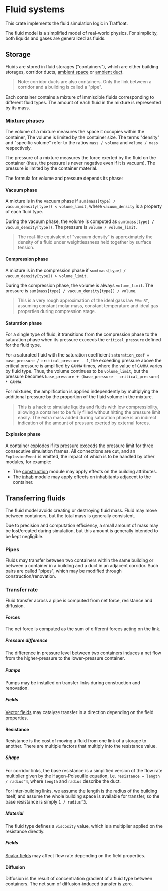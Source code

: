 # Fluid systems

This crate implements the fluid simulation logic in Traffloat.

The fluid model is a simplified model of real-world physics.
For simplicity, both liquids and gases are generalized as fluids.

## Storage

Fluids are stored in fluid storages ("containers"),
which are either building storages, corridor ducts,
[ambient space](../graph/)
or [ambient duct](../graph/).

> Note: corridor ducts are also containers.
> Only the link between a corridor and a building is called a "pipe".

Each container contains a mixture of immiscible fluids
corresponding to different fluid types.
The amount of each fluid in the mixture is represented by its mass.

### Mixture phases

The volume of a mixture measures the space it occupies within the container,
The volume is limited by the container size.
The terms "density" and "specific volume" refer to the ratios
`mass / volume` and `volume / mass` respectively.

The pressure of a mixture measures the force exerted by the fluid on the container
(thus, the pressure is never negative even if it is vacuum).
The pressure is limited by the container material.

The formula for volume and pressure depends its phase:

#### Vacuum phase

A mixture is in the vacuum phase if `sum(mass[type] / vacuum_density[type]) < volume_limit`,
where `vacuum_density` is a property of each fluid type.

During the vacuum phase, the volume is computed as `sum(mass[type] / vacuum_density[type])`.
The pressure is `volume / volume_limit`.

> The real-life equivalent of "vacuum density" is approximately
> the density of a fluid under weightlessness held together by surface tension.

#### Compression phase

A mixture is in the compression phase if
`sum(mass[type] / vacuum_density[type]) > volume_limit`.

During the compression phase, the volume is always `volume_limit`.
The pressure is `sum(mass[type] / vacuum_density[type]) / volume`.

> This is a very rough approximation of the ideal gass law `PV=nRT`,
> assuming constant molar mass, constant temperature
> and ideal gas properties during compression stage.

#### Saturation phase

For a single type of fluid,
it transitions from the compression phase to the saturation phase
when its pressure exceeds the `critical_pressure` defined for the fluid type.

For a saturated fluid with the saturation coefficient
`saturation_coef = base_pressure / critical_pressure - 1`,
the exceeding pressure above the critical pressure is amplified by `GAMMA` times,
where the value of `GAMMA` varies by fluid type.
Thus, the volume continues to be `volume_limit`,
but the pressure becomes
`base_pressure + (base_pressure - critical_pressure) * GAMMA`.

For mixtures, the amplification is applied independently
by multiplying the additional pressure by
the proportion of the fluid volume in the mixture.

> This is a hack to simulate liquids and fluids with low compressibility,
> allowing a container to be fully filled without hitting the pressure limit easily.
> The extra mass added during saturation phase
> is an indirect indication of the amount of pressure exerted by external forces.

#### Explosion phase

A container explodes if its pressure exceeds the pressure limit
for three consecutive simulation frames.
All connections are cut, and an `ExplosionEvent` is emitted,
the impact of which is to be handled by other modules, for example:

- The [construction](../construction/) module
  may apply effects on the building attributes.
- The [inhab](../inhab/) module
  may apply effects on inhabitants adjacent to the container.

## Transferring fluids

The fluid model avoids creating or destroying fluid mass.
Fluid may move between containers,
but the total mass is generally consistent.

Due to precision and computation efficiency,
a small amount of mass may be lost/created during simulation,
but this amount is generally intended to be kept negligible.

### Pipes

Fluids may transfer between two containers within the same building
or between a container in a building and a duct in an adjacent corridor.
Such pairs are called "pipes",
which may be modified through construction/renovation.

### Transfer rate

Fluid transfer across a pipe is computed from net force, resistance and diffusion.

#### Forces

The net force is computed as the sum of different forces acting on the link.

##### Pressure difference

The difference in pressure level between two containers induces
a net flow from the higher-pressure to the lower-pressure container.

##### Pumps

Pumps may be installed on transfer links during construction and renovation.

##### Fields

[Vector fields](../field/) may catalyze transfer in a direction
depending on the field properties.

#### Resistance

Resistance is the cost of moving a fluid from one link of a storage to another.
There are multiple factors that multiply into the resistance value.

##### Shape

For corridor links, the base resistance is a simplified version
of the flow rate multiplier given by the Hagen–Poiseuille equation,
i.e. `resistance = length / radius^4`, where `length` and `radius` describe the duct.

For inter-building links, we assume the length is the radius of the building itself,
and assume the whole building space is available for transfer,
so the base resistance is simply `1 / radius^3`.

##### Material

The fluid type defines a `viscosity` value,
which is a multiplier applied on the resistance directly.

##### Fields

[Scalar fields](../field/) may affect flow rate depending on the field properties.

#### Diffusion

Diffusion is the result of concentration gradient of a fluid type between containers.
The net sum of diffusion-induced transfer is zero.
